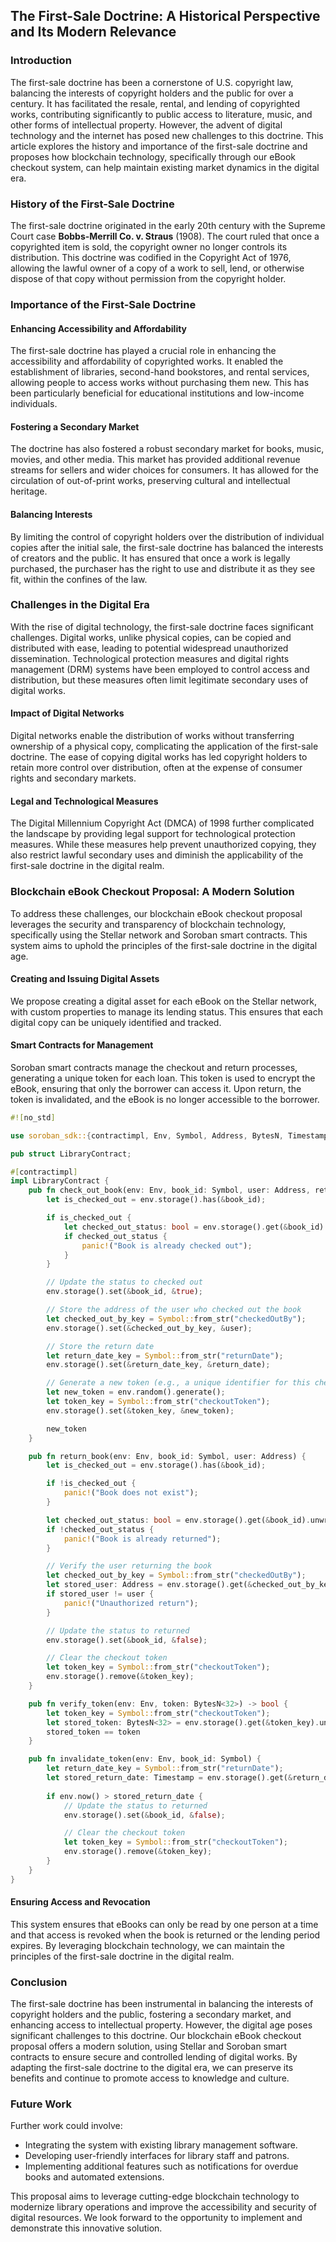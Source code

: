 ## The First-Sale Doctrine: A Historical Perspective and Its Modern Relevance

### Introduction

The first-sale doctrine has been a cornerstone of U.S. copyright law, balancing the interests of copyright holders and the public for over a century. It has facilitated the resale, rental, and lending of copyrighted works, contributing significantly to public access to literature, music, and other forms of intellectual property. However, the advent of digital technology and the internet has posed new challenges to this doctrine. This article explores the history and importance of the first-sale doctrine and proposes how blockchain technology, specifically through our eBook checkout system, can help maintain existing market dynamics in the digital era.

### History of the First-Sale Doctrine

The first-sale doctrine originated in the early 20th century with the Supreme Court case **Bobbs-Merrill Co. v. Straus** (1908). The court ruled that once a copyrighted item is sold, the copyright owner no longer controls its distribution. This doctrine was codified in the Copyright Act of 1976, allowing the lawful owner of a copy of a work to sell, lend, or otherwise dispose of that copy without permission from the copyright holder.

### Importance of the First-Sale Doctrine

#### Enhancing Accessibility and Affordability

The first-sale doctrine has played a crucial role in enhancing the accessibility and affordability of copyrighted works. It enabled the establishment of libraries, second-hand bookstores, and rental services, allowing people to access works without purchasing them new. This has been particularly beneficial for educational institutions and low-income individuals.

#### Fostering a Secondary Market

The doctrine has also fostered a robust secondary market for books, music, movies, and other media. This market has provided additional revenue streams for sellers and wider choices for consumers. It has allowed for the circulation of out-of-print works, preserving cultural and intellectual heritage.

#### Balancing Interests

By limiting the control of copyright holders over the distribution of individual copies after the initial sale, the first-sale doctrine has balanced the interests of creators and the public. It has ensured that once a work is legally purchased, the purchaser has the right to use and distribute it as they see fit, within the confines of the law.

### Challenges in the Digital Era

With the rise of digital technology, the first-sale doctrine faces significant challenges. Digital works, unlike physical copies, can be copied and distributed with ease, leading to potential widespread unauthorized dissemination. Technological protection measures and digital rights management (DRM) systems have been employed to control access and distribution, but these measures often limit legitimate secondary uses of digital works.

#### Impact of Digital Networks

Digital networks enable the distribution of works without transferring ownership of a physical copy, complicating the application of the first-sale doctrine. The ease of copying digital works has led copyright holders to retain more control over distribution, often at the expense of consumer rights and secondary markets.

#### Legal and Technological Measures

The Digital Millennium Copyright Act (DMCA) of 1998 further complicated the landscape by providing legal support for technological protection measures. While these measures help prevent unauthorized copying, they also restrict lawful secondary uses and diminish the applicability of the first-sale doctrine in the digital realm.

### Blockchain eBook Checkout Proposal: A Modern Solution

To address these challenges, our blockchain eBook checkout proposal leverages the security and transparency of blockchain technology, specifically using the Stellar network and Soroban smart contracts. This system aims to uphold the principles of the first-sale doctrine in the digital age.

#### Creating and Issuing Digital Assets

We propose creating a digital asset for each eBook on the Stellar network, with custom properties to manage its lending status. This ensures that each digital copy can be uniquely identified and tracked.

#### Smart Contracts for Management

Soroban smart contracts manage the checkout and return processes, generating a unique token for each loan. This token is used to encrypt the eBook, ensuring that only the borrower can access it. Upon return, the token is invalidated, and the eBook is no longer accessible to the borrower.

```rust
#![no_std]

use soroban_sdk::{contractimpl, Env, Symbol, Address, BytesN, Timestamp};

pub struct LibraryContract;

#[contractimpl]
impl LibraryContract {
    pub fn check_out_book(env: Env, book_id: Symbol, user: Address, return_date: Timestamp) -> BytesN<32> {
        let is_checked_out = env.storage().has(&book_id);

        if is_checked_out {
            let checked_out_status: bool = env.storage().get(&book_id).unwrap().unwrap();
            if checked_out_status {
                panic!("Book is already checked out");
            }
        }

        // Update the status to checked out
        env.storage().set(&book_id, &true);

        // Store the address of the user who checked out the book
        let checked_out_by_key = Symbol::from_str("checkedOutBy");
        env.storage().set(&checked_out_by_key, &user);

        // Store the return date
        let return_date_key = Symbol::from_str("returnDate");
        env.storage().set(&return_date_key, &return_date);

        // Generate a new token (e.g., a unique identifier for this checkout session)
        let new_token = env.random().generate();
        let token_key = Symbol::from_str("checkoutToken");
        env.storage().set(&token_key, &new_token);

        new_token
    }

    pub fn return_book(env: Env, book_id: Symbol, user: Address) {
        let is_checked_out = env.storage().has(&book_id);

        if !is_checked_out {
            panic!("Book does not exist");
        }

        let checked_out_status: bool = env.storage().get(&book_id).unwrap().unwrap();
        if !checked_out_status {
            panic!("Book is already returned");
        }

        // Verify the user returning the book
        let checked_out_by_key = Symbol::from_str("checkedOutBy");
        let stored_user: Address = env.storage().get(&checked_out_by_key).unwrap().unwrap();
        if stored_user != user {
            panic!("Unauthorized return");
        }

        // Update the status to returned
        env.storage().set(&book_id, &false);

        // Clear the checkout token
        let token_key = Symbol::from_str("checkoutToken");
        env.storage().remove(&token_key);
    }

    pub fn verify_token(env: Env, token: BytesN<32>) -> bool {
        let token_key = Symbol::from_str("checkoutToken");
        let stored_token: BytesN<32> = env.storage().get(&token_key).unwrap().unwrap();
        stored_token == token
    }

    pub fn invalidate_token(env: Env, book_id: Symbol) {
        let return_date_key = Symbol::from_str("returnDate");
        let stored_return_date: Timestamp = env.storage().get(&return_date_key).unwrap().unwrap();
        
        if env.now() > stored_return_date {
            // Update the status to returned
            env.storage().set(&book_id, &false);

            // Clear the checkout token
            let token_key = Symbol::from_str("checkoutToken");
            env.storage().remove(&token_key);
        }
    }
}
```

#### Ensuring Access and Revocation

This system ensures that eBooks can only be read by one person at a time and that access is revoked when the book is returned or the lending period expires. By leveraging blockchain technology, we can maintain the principles of the first-sale doctrine in the digital realm.

### Conclusion

The first-sale doctrine has been instrumental in balancing the interests of copyright holders and the public, fostering a secondary market, and enhancing access to intellectual property. However, the digital age poses significant challenges to this doctrine. Our blockchain eBook checkout proposal offers a modern solution, using Stellar and Soroban smart contracts to ensure secure and controlled lending of digital works. By adapting the first-sale doctrine to the digital era, we can preserve its benefits and continue to promote access to knowledge and culture.

### Future Work

Further work could involve:
- Integrating the system with existing library management software.
- Developing user-friendly interfaces for library staff and patrons.
- Implementing additional features such as notifications for overdue books and automated extensions.

This proposal aims to leverage cutting-edge blockchain technology to modernize library operations and improve the accessibility and security of digital resources. We look forward to the opportunity to implement and demonstrate this innovative solution.
